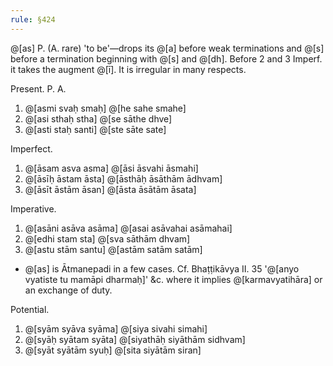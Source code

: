 ```yaml
---
rule: §424
---
```


@[as] P. (A. rare) 'to be'—drops its @[a] before weak terminations and @[s] before a termination beginning with @[s] and @[dh]. Before 2 and 3 Imperf. it takes the augment @[ī]. It is irregular in many respects.

Present.
P. A.

1. @[asmi svaḥ smaḥ] @[he sahe smahe]
2. @[asi sthaḥ stha] @[se sāthe dhve]
3. @[asti staḥ santi] @[ste sāte sate]

Imperfect.

1. @[āsam asva asma] @[āsi āsvahi āsmahi]
2. @[āsīḥ āstam āsta] @[āsthāḥ āsāthām ādhvam]
3. @[āsīt āstām āsan] @[āsta āsātām āsata]

Imperative.

1. @[asāni asāva asāma] @[asai asāvahai asāmahai]
2. @[edhi stam sta] @[sva sāthām dhvam]
3. @[astu stām santu] @[astām satām satām]

- @[as] is Ātmanepadi in a few cases. Cf. Bhaṭṭikāvya II. 35 '@[anyo vyatiste tu mamāpi dharmaḥ]' &c. where it implies @[karmavyatihāra] or an exchange of duty.

Potential.

1. @[syām syāva syāma] @[siya sivahi simahi]
2. @[syāḥ syātam syāta] @[siyathāḥ siyāthām sidhvam]
3. @[syāt syātām syuḥ] @[sita siyātām siran]